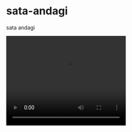 # sata-andagi
sata andagi
<!-- blank line -->
<video width="320" height="240" controls>
  <source src="/sata-andagi/sata-andagi.mp4" type="video/mp4">
</video>
<!-- blank line -->
